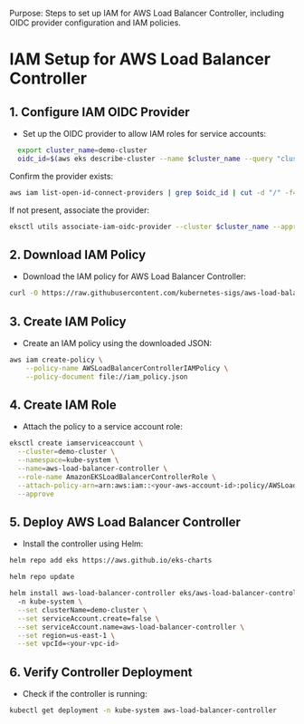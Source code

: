 Purpose: Steps to set up IAM for AWS Load Balancer Controller, including OIDC provider configuration and IAM policies.

# IAM Setup for AWS Load Balancer Controller

## 1. Configure IAM OIDC Provider
- Set up the OIDC provider to allow IAM roles for service accounts:

```bash
  export cluster_name=demo-cluster
  oidc_id=$(aws eks describe-cluster --name $cluster_name --query "cluster.identity.oidc.issuer" --output text | cut -d '/' -f 5)
```

Confirm the provider exists:

```bash
aws iam list-open-id-connect-providers | grep $oidc_id | cut -d "/" -f4
```
If not present, associate the provider:
```bash
eksctl utils associate-iam-oidc-provider --cluster $cluster_name --approve
```

## 2. Download IAM Policy
- Download the IAM policy for AWS Load Balancer Controller:

```bash
curl -O https://raw.githubusercontent.com/kubernetes-sigs/aws-load-balancer-controller/v2.5.4/docs/install/iam_policy.json
```

## 3. Create IAM Policy
- Create an IAM policy using the downloaded JSON:

```bash
aws iam create-policy \
    --policy-name AWSLoadBalancerControllerIAMPolicy \
    --policy-document file://iam_policy.json
```

## 4. Create IAM Role
- Attach the policy to a service account role:

```bash
eksctl create iamserviceaccount \
  --cluster=demo-cluster \
  --namespace=kube-system \
  --name=aws-load-balancer-controller \
  --role-name AmazonEKSLoadBalancerControllerRole \
  --attach-policy-arn=arn:aws:iam::<your-aws-account-id>:policy/AWSLoadBalancerControllerIAMPolicy \
  --approve
```

## 5. Deploy AWS Load Balancer Controller
- Install the controller using Helm:

```bash
helm repo add eks https://aws.github.io/eks-charts
```
```bash
helm repo update
```
```bash
helm install aws-load-balancer-controller eks/aws-load-balancer-controller \            
  -n kube-system \
  --set clusterName=demo-cluster \
  --set serviceAccount.create=false \
  --set serviceAccount.name=aws-load-balancer-controller \
  --set region=us-east-1 \
  --set vpcId=<your-vpc-id>
```

## 6. Verify Controller Deployment
- Check if the controller is running:

```bash
kubectl get deployment -n kube-system aws-load-balancer-controller
```
